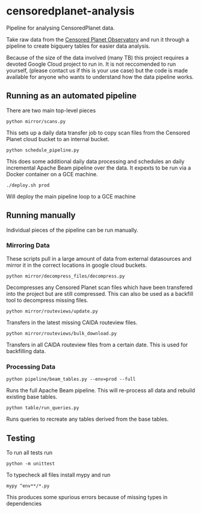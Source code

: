 # censoredplanet-analysis

Pipeline for analysing CensoredPlanet data.

Take raw data from the
[Censored Planet Observatory](https://censoredplanet.org/data/raw) and run it
through a pipeline to create bigquery tables for easier data analysis.

Because of the size of the data involved (many TB) this project requires a
devoted Google Cloud project to run in. It is not reccomended to run yourself,
(please contact us if this is your use case) but the code is made available for
anyone who wants to understand how the data pipeline works.

## Running as an automated pipeline

There are two main top-level pieces

`python mirror/scans.py`

This sets up a daily data transfer job to copy scan files from the Censored
Planet cloud bucket to an internal bucket.

`python schedule_pipeline.py`

This does some additional daily data processing and schedules an daily
incremental Apache Beam pipeline over the data. It expexts to be run via a
Docker container on a GCE machine.

`./deploy.sh prod`

Will deploy the main pipeline loop to a GCE machine

## Running manually

Individual pieces of the pipeline can be run manually.

### Mirroring Data

These scripts pull in a large amount of data from external datasources and
mirror it in the correct locations in google cloud buckets.

`python mirror/decompress_files/decompress.py`

Decompresses any Censored Planet scan files which have been transfered into the
project but are still compressed. This can also be used as a backfill tool to
decompress missing files.

`python mirror/routeviews/update.py`

Transfers in the latest missing CAIDA routeview files.

`python mirror/routeviews/bulk_download.py`

Transfers in all CAIDA routeview files from a certain date. This is used for
backfilling data.

### Processing Data

`python pipeline/beam_tables.py --env=prod --full`

Runs the full Apache Beam pipeline. This will re-process all data and rebuild
existing base tables.

`python table/run_queries.py`

Runs queries to recreate any tables derived from the base tables.

## Testing

To run all tests run

`python -m unittest`

To typecheck all files install mypy and run

`mypy ^env**/*.py`

This produces some spurious errors because of missing types in dependencies
